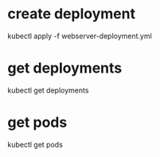 # create deployment

kubectl apply -f webserver-deployment.yml

# get deployments

kubectl get deployments

# get pods

kubectl get pods
